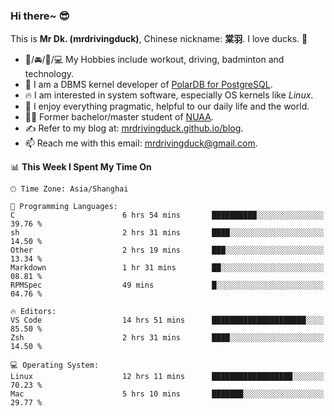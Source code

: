 ### Hi there~ 😎

This is **Mr Dk. (mrdrivingduck)**, Chinese nickname: **棠羽**. I love ducks. 🦆

- 💪/🚘/🏸/💻 My Hobbies include workout, driving, badminton and technology.
- 🍊 I am a DBMS kernel developer of [PolarDB for PostgreSQL](https://github.com/ApsaraDB/PolarDB-for-PostgreSQL).
- 🔥 I am interested in system software, especially OS kernels like *Linux*.
- 🔧 I enjoy everything pragmatic, helpful to our daily life and the world.
- 👨‍🎓 Former bachelor/master student of [NUAA](https://en.wikipedia.org/wiki/Nanjing_University_of_Aeronautics_and_Astronautics).
- ✍ Refer to my blog at: [mrdrivingduck.github.io/blog](https://mrdrivingduck.github.io/blog/).
- 📫 Reach me with this email: [mrdrivingduck@gmail.com](mailto:mrdrivingduck@gmail.com).

<!--START_SECTION:waka-->
📊 **This Week I Spent My Time On** 

```text
🕑︎ Time Zone: Asia/Shanghai

💬 Programming Languages: 
C                        6 hrs 54 mins       ██████████░░░░░░░░░░░░░░░   39.76 % 
sh                       2 hrs 31 mins       ████░░░░░░░░░░░░░░░░░░░░░   14.50 % 
Other                    2 hrs 19 mins       ███░░░░░░░░░░░░░░░░░░░░░░   13.34 % 
Markdown                 1 hr 31 mins        ██░░░░░░░░░░░░░░░░░░░░░░░   08.81 % 
RPMSpec                  49 mins             █░░░░░░░░░░░░░░░░░░░░░░░░   04.76 % 

🔥 Editors: 
VS Code                  14 hrs 51 mins      █████████████████████░░░░   85.50 % 
Zsh                      2 hrs 31 mins       ████░░░░░░░░░░░░░░░░░░░░░   14.50 % 

💻 Operating System: 
Linux                    12 hrs 11 mins      ██████████████████░░░░░░░   70.23 % 
Mac                      5 hrs 10 mins       ███████░░░░░░░░░░░░░░░░░░   29.77 % 
```


<!--END_SECTION:waka-->

<!-- ![Mr Dk.'s GitHub Stats](https://github-readme-stats.vercel.app/api?username=mrdrivingduck&count_private&show_icons=true&theme=buefy) -->

<!-- ![Most Used Languages](https://github-readme-stats.vercel.app/api/top-langs/?username=mrdrivingduck&exclude_repo=mips32-CPU,snort-tcp-socket&theme=buefy&layout=compact&langs_count=10) -->


<!--
**mrdrivingduck/mrdrivingduck** is a ✨ _special_ ✨ repository because its `README.md` (this file) appears on your GitHub profile.

Here are some ideas to get you started:

- 🔭 I’m currently working on ...
- 🌱 I’m currently learning ...
- 👯 I’m looking to collaborate on ...
- 🤔 I’m looking for help with ...
- 💬 Ask me about ...
- 📫 How to reach me: ...
- 😄 Pronouns: ...
- ⚡ Fun fact: ...
-->
